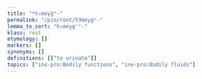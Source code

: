 ```yaml
---
title: "*h₃meyǵʰ-"
permalink: "/pie/root/h3meyǵʰ-"
lemma_to_sort: "h₃meyg'ʰ-"
klass: root
etymology: []
markers: []
synonyms: []
definitions: [["to urinate"]]
topics: ["ine-pro:Bodily functions", "ine-pro:Bodily fluids"]
---
```

